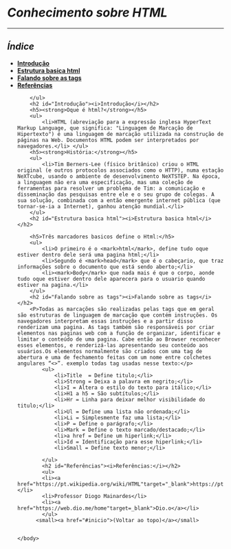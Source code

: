 <html>
    <head>
        <title>Desafio HTML</title>
        </head>
    <body>
        <h1 id="inicio"><strong><i>Conhecimento sobre HTML</i></strong></h1>
        <hr />
        <h2><strong><i>Índice</i></strong></h2>
        <ul>
            <li><strong><a href="#Introdução">Introdução</a></strong></li>
            <li><strong><a href="#Estrutura basica html">Estrutura basica html</a></strong></li>
            <li><strong><a href="#Falando sobre as tags">Falando sobre as tags</a></strong></li>
            <li><strong><a href="#Referências">Referências</a></strong></li>
           
        </ul>
        <h2 id="Introdução"><i>Introdução</i></h2>
        <h5><strong>Oque é html?</strong></h5>
        <ul>
            <li>HTML (abreviação para a expressão inglesa HyperText Markup Language, que significa: "Linguagem de Marcação de Hipertexto") é uma linguagem de marcação utilizada na construção de páginas na Web. Documentos HTML podem ser interpretados por navegadores.</li> </ul>
        <h5><strong>História:</strong></h5>
        <ul>
            <li>Tim Berners-Lee (físico britânico) criou o HTML original (e outros protocolos associados como o HTTP), numa estação NeXTcube, usando o ambiente de desenvolvimento NeXTSTEP. Na época, a linguagem não era uma especificação, mas uma coleção de ferramentas para resolver um problema de Tim: a comunicação e disseminação das pesquisas entre ele e o seu grupo de colegas. A sua solução, combinada com a então emergente internet pública (que tornar-se-ia a Internet), ganhou atenção mundial.</li>
        </ul>
        <h2 id="Estrutura basica html"><i>Estrutura basica html</i></h2>
        
        <h5>Três marcadores basicos define o Html:</h5>
        <ul>
            <li>O primeiro é o <mark>html</mark>, define tudo oque estiver dentro dele será uma pagina html;</li>
            <li>Segundo é <mark>head</mark> que é o cabeçario, que traz informações sobre o documento que está sendo aberto;</li>
            <li><mark>Body</mark> que nada mais é que o corpo, aonde tudo oque estiver dentro dele aparecera para o usuario quando estiver na pagina.</li>
        </ul>
        <h2 id="Falando sobre as tags"><i>Falando sobre as tags</i></h2>
        <P>Todas as marcações são realizadas pelas tags que em geral são estruturas de linguagem de marcação que contém instruções. Os navegadores interpretam essas instruções e a partir disso renderizam uma pagina. As tags também são responsáveis por criar elementos nas paginas web com a função de organizar, identificar e limitar o conteúdo de uma pagina. Cabe então ao Browser reconhecer esses elementos, e renderizá-las apresentando seu conteúdo aos usuários.Os elementos normalmente são criados com uma tag de abertura e uma de fechamento feitas com um nome entre colchetes angulares “<>”. exemplo todas tag usadas nesse texto:</p>
            <ul>
                <li>Title  = Define titulo;</li>
                <li>Strong = Deixa a palavra em negrito;</li>
                <li>I = Altera o estilo do texto para itálico;</li>
                <li>H1 a h5 = São subtítulos;</li>
                <li>Hr = Linha para deixar melhor visibilidade do titulo;</li>
                <li>Ul = Define uma lista não ordenada;</li>
                <li>Li = Simplesmente faz uma lista;</li>
                <li>P = Define o parágrafo;</li>
                <li>Mark = Define o texto marcado/destacado;</li>
                <li>a href = Define um hiperlink;</li>
                <li>Id = Identificação para esse hiperlink;</li>
                <li>Small = Define texto menor;</li>

            </ul>
            <h2 id="Referências"><i>Referências:</i></h2> 
            <ul>
            <li><a href="https://pt.wikipedia.org/wiki/HTML"target="_blank">https://pt.wikipedia.org/wiki/HTML</a></li>
            <li>Professor Diogo Mainardes</li>
            <li><a href="https://web.dio.me/home"target=_blank">Dio.o</a></li>
            </ul>
          <small><a href="#inicio">(Voltar ao topo)</a></small>
    
   
    </body>
</html>

